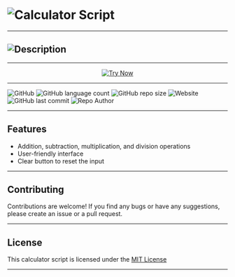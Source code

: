 <!-- This calculator script is created by @Akhil-Mahesh -->
<!-- Github - @Akhil-Mahesh -->
<!-- https://github.com/Akhil-Mahesh -->
<!-- https://www.youtube.com/AlonePhilic -->

<!-- This is the title -->

<h1><img src="https://readme-typing-svg.herokuapp.com?font=Orbitron&size=40&pause=1000&color=26F700&width=435&height=100&lines=Calculator+Script" alt="Calculator Script" /></h1>

---

<!-- This is the description -->

<h2><img src="https://readme-typing-svg.herokuapp.com?font=Orbitron&size=26&pause=1000&color=00A5F7&width=435&height=100&lines=This+is+a+Calculator+Script;developed+using;HTML%2C+CSS+and+JavaScript.;It+provides+basic+arithmetic;operations+with+a+;user-friendly+interface." alt="Description" /></h2>

---

<p align="center">
  <a href="https://akhil-mahesh.github.io/Calculator/" target="_blank">
    <img src="https://img.shields.io/badge/Try%20Now-%20-black?style=for-the-badge&logo=appveyor&color=black&logo=size&style=plastic" alt="Try Now">
  </a>

---

<img alt="GitHub" src="https://img.shields.io/github/license/Akhil-Mahesh/Calculator?logoColor=white&color=black&logo=size&style=plastic">


<img alt="GitHub language count" src="https://img.shields.io/github/languages/count/Akhil-Mahesh/Calculator?color=black&logo=size&style=plastic">

<img alt="GitHub repo size" src="https://img.shields.io/github/repo-size/Akhil-Mahesh/Calculator?color=black&logo=size&style=plastic">

<img alt="Website" src="https://img.shields.io/website?down_color=red&down_message=server%20down&style=plastic&up_color=lime&up_message=online&url=https%3A%2F%2Fakhil-mahesh.github.io%2FCalculator%2F">

<img alt="GitHub last commit" src="https://img.shields.io/github/last-commit/Akhil-Mahesh/Calculator?color=black&style=plastic">

<img alt="Repo Author" src="https://img.shields.io/badge/Author-Akhil--Mahesh-black&style=plastic">

</p>

---

## Features

* Addition, subtraction, multiplication, and division operations
* User-friendly interface
* Clear button to reset the input

---

## Contributing

Contributions are welcome! If you find any bugs or have any suggestions, please create an issue or a pull request.

---

## License

This calculator script is licensed under the <a href="https://github.com/Akhil-Mahesh/Calculator/blob/72afa24a034b06f50881c6989dbf126792d39896/LICENSE">MIT License</a>

---